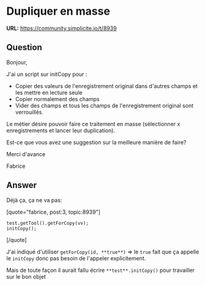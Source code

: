 # Dupliquer en masse

**URL:** https://community.simplicite.io/t/8939

## Question
Bonjour,

J'ai un script sur initCopy pour :

* Copier des valeurs de l'enregistrement original dans d'autres champs et les mettre en lecture seule
* Copier normalement des champs
* Vider des champs
et tous les champs de l'enregistrement original sont verrouillés.


Le métier désire pouvoir faire ce traitement en masse (sélectionner x enregistrements et lancer leur duplication).

Est-ce que vous avez une suggestion sur la meilleure manière de faire?

Merci d'avance

Fabrice

## Answer
Déjà ça, ça ne va pas:

[quote="fabrice, post:3, topic:8939"]
```
test.getTool().getForCopy(vv);
initCopy();
```
[/quote]

J'ai indiqué d'utiliser `getForCopy(id, **true**)` => le `true` fait que ça appelle le `initCopy` donc pas besoin de l'appeler explicitement.

Mais de toute façon il aurait fallu écrire `**test**.initCopy()` pour travailler sur le bon objet
